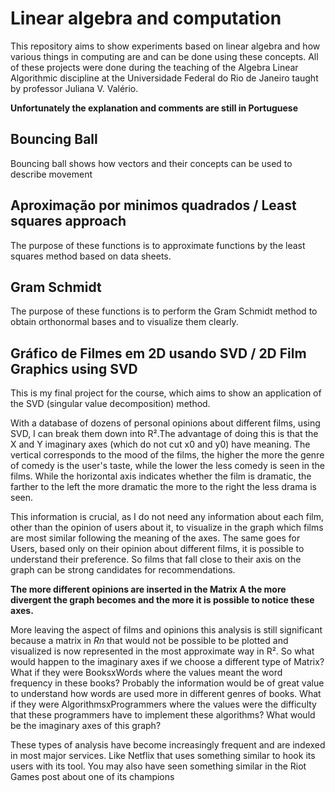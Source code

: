 # Linear algebra and computation
This repository aims to show experiments based on linear algebra and how various things in computing are and can be done using these concepts. All of these projects were done during the teaching of the Algebra Linear Algorithmic discipline at the Universidade Federal do Rio de Janeiro taught by professor Juliana V. Valério.

**Unfortunately the explanation and comments are still in Portuguese**

## Bouncing Ball

Bouncing ball shows how vectors and their concepts can be used to describe movement

## Aproximação por minimos quadrados / Least squares approach

The purpose of these functions is to approximate functions by the least squares method based on data sheets.

## Gram Schmidt

The purpose of these functions is to perform the Gram Schmidt method to obtain orthonormal bases and to visualize them clearly.

## Gráfico de Filmes em 2D usando SVD / 2D Film Graphics using SVD

This is my final project for the course, which aims to show an application of the SVD (singular value decomposition) method. 

With a database of dozens of personal opinions about different films, using SVD, I can break them down into R².The advantage of doing this is that the X and Y imaginary axes (which do not cut x0 and y0) have meaning. The vertical corresponds to the mood of the films, the higher the more the genre of comedy is the user's taste, while the lower the less comedy is seen in the films. While the horizontal axis indicates whether the film is dramatic, the farther to the left the more dramatic the more to the right the less drama is seen.

This information is crucial, as I do not need any information about each film, other than the opinion of users about it, to visualize in the graph which films are most similar following the meaning of the axes. The same goes for Users, based only on their opinion about different films, it is possible to understand their preference. So films that fall close to their axis on the graph can be strong candidates for recommendations.

**The more different opinions are inserted in the Matrix A the more divergent the graph becomes and the more it is possible to notice these axes.**

More leaving the aspect of films and opinions this analysis is still significant because a matrix in *Rn* that would not be possible to be plotted and visualized is now represented in the most approximate way in R². So what would happen to the imaginary axes if we choose a different type of Matrix? What if they were BooksxWords where the values meant the word frequency in these books? Probably the information would be of great value to understand how words are used more in different genres of books. What if they were AlgorithmsxProgrammers where the values were the difficulty that these programmers have to implement these algorithms? What would be the imaginary axes of this graph?

These types of analysis have become increasingly frequent and are indexed in most major services. Like Netflix that uses something similar to hook its users with its tool. You may also have seen something similar in the Riot Games post about one of its champions


